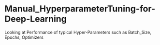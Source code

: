 # Manual_HyperparameterTuning-for-Deep-Learning
Looking at Performance of typical Hyper-Parameters such as Batch_Size, Epochs, Optimizers
